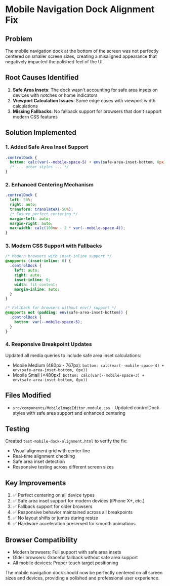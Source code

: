 # Mobile Navigation Dock Alignment Fix

## Problem
The mobile navigation dock at the bottom of the screen was not perfectly centered on smaller screen sizes, creating a misaligned appearance that negatively impacted the polished feel of the UI.

## Root Causes Identified
1. **Safe Area Insets**: The dock wasn't accounting for safe area insets on devices with notches or home indicators
2. **Viewport Calculation Issues**: Some edge cases with viewport width calculations
3. **Missing Fallbacks**: No fallback support for browsers that don't support modern CSS features

## Solution Implemented

### 1. Added Safe Area Inset Support
```css
.controlDock {
  bottom: calc(var(--mobile-space-5) + env(safe-area-inset-bottom, 0px));
  /* ... other styles ... */
}
```

### 2. Enhanced Centering Mechanism
```css
.controlDock {
  left: 50%;
  right: auto;
  transform: translateX(-50%);
  /* Ensure perfect centering */
  margin-left: auto;
  margin-right: auto;
  max-width: calc(100vw - 2 * var(--mobile-space-4));
}
```

### 3. Modern CSS Support with Fallbacks
```css
/* Modern browsers with inset-inline support */
@supports (inset-inline: 0) {
  .controlDock {
    left: auto;
    right: auto;
    inset-inline: 0;
    width: fit-content;
    margin-inline: auto;
  }
}

/* Fallback for browsers without env() support */
@supports not (padding: env(safe-area-inset-bottom)) {
  .controlDock {
    bottom: var(--mobile-space-5);
  }
}
```

### 4. Responsive Breakpoint Updates
Updated all media queries to include safe area inset calculations:
- Mobile Medium (480px - 767px): `bottom: calc(var(--mobile-space-4) + env(safe-area-inset-bottom, 0px))`
- Mobile Small (<480px): `bottom: calc(var(--mobile-space-3) + env(safe-area-inset-bottom, 0px))`

## Files Modified
- `src/components/MobileImageEditor.module.css` - Updated controlDock styles with safe area support and enhanced centering

## Testing
Created `test-mobile-dock-alignment.html` to verify the fix:
- Visual alignment grid with center line
- Real-time alignment checking
- Safe area inset detection
- Responsive testing across different screen sizes

## Key Improvements
1. ✅ Perfect centering on all device types
2. ✅ Safe area inset support for modern devices (iPhone X+, etc.)
3. ✅ Fallback support for older browsers
4. ✅ Responsive behavior maintained across all breakpoints
5. ✅ No layout shifts or jumps during resize
6. ✅ Hardware acceleration preserved for smooth animations

## Browser Compatibility
- Modern browsers: Full support with safe area insets
- Older browsers: Graceful fallback without safe area support
- All mobile devices: Proper touch target positioning

The mobile navigation dock should now be perfectly centered on all screen sizes and devices, providing a polished and professional user experience.